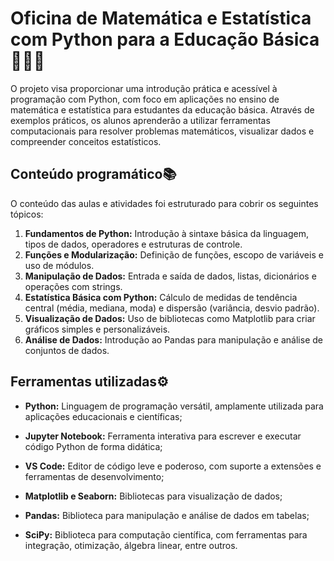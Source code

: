# Oficina de Matemática e Estatística com Python para a Educação Básica 🐍🤖👾

O projeto visa proporcionar uma introdução prática e acessível à programação com Python, com foco em aplicações no ensino de matemática e estatística para estudantes da educação básica. Através de exemplos práticos, os alunos aprenderão a utilizar ferramentas computacionais para resolver problemas matemáticos, visualizar dados e compreender conceitos estatísticos.

## Conteúdo programático📚
O conteúdo das aulas e atividades foi estruturado para cobrir os seguintes tópicos:

1. **Fundamentos de Python:** Introdução à sintaxe básica da linguagem, tipos de dados, operadores e estruturas de controle.
2. **Funções e Modularização:** Definição de funções, escopo de variáveis e uso de módulos.
3. **Manipulação de Dados:** Entrada e saída de dados, listas, dicionários e operações com strings.
4. **Estatística Básica com Python:** Cálculo de medidas de tendência central (média, mediana, moda) e dispersão (variância, desvio padrão).
5. **Visualização de Dados:** Uso de bibliotecas como Matplotlib para criar gráficos simples e personalizáveis.
6. **Análise de Dados:** Introdução ao Pandas para manipulação e análise de conjuntos de dados.

## Ferramentas utilizadas⚙️

- **Python:** Linguagem de programação versátil, amplamente utilizada para aplicações educacionais e científicas;

- **Jupyter Notebook:** Ferramenta interativa para escrever e executar código Python de forma didática;

- **VS Code:** Editor de código leve e poderoso, com suporte a extensões e ferramentas de desenvolvimento;

- **Matplotlib e Seaborn:** Bibliotecas para visualização de dados;

- **Pandas:** Biblioteca para manipulação e análise de dados em tabelas;

- **SciPy:** Biblioteca para computação científica, com ferramentas para integração, otimização, álgebra linear, entre outros.
